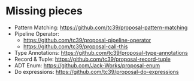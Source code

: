 # Missing pieces
* Pattern Matching: https://github.com/tc39/proposal-pattern-matching
* Pipeline Operator:
  * https://github.com/tc39/proposal-pipeline-operator
  * https://github.com/tc39/proposal-call-this
* Type Annotations: https://github.com/tc39/proposal-type-annotations
* Record & Tuple: https://github.com/tc39/proposal-record-tuple
* ADT Enum: https://github.com/Jack-Works/proposal-enum
* Do expressions: https://github.com/tc39/proposal-do-expressions